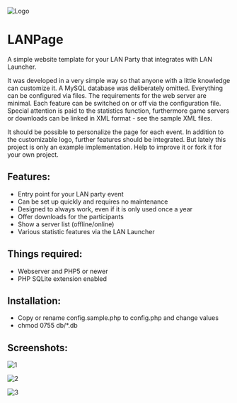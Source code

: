 ![Logo](https://github.com/eti-lan/LANPage/blob/master/assets/lan_page.png?raw=true) 
# LANPage
A simple website template for your LAN Party that integrates with LAN Launcher.

It was developed in a very simple way so that anyone with a little knowledge can customize it. A MySQL database was deliberately omitted. Everything can be configured via files. The requirements for the web server are minimal. Each feature can be switched on or off via the configuration file. Special attention is paid to the statistics function, furthermore game servers or downloads can be linked in XML format - see the sample XML files.

It should be possible to personalize the page for each event. In addition to the customizable logo, further features should be integrated. But lately this project is only an example implementation. Help to improve it or fork it for your own project.

## Features:
* Entry point for your LAN party event
* Can be set up quickly and requires no maintenance
* Designed to always work, even if it is only used once a year
* Offer downloads for the participants
* Show a server list (offline/online)
* Various statistic features via the LAN Launcher

## Things required:
* Webserver and PHP5 or newer
* PHP SQLite extension enabled

## Installation:
- Copy or rename config.sample.php to config.php and change values
- chmod 0755 db/*.db

## Screenshots:

![1](https://raw.githubusercontent.com/eti-lan/LANPage/master/_screenshots/1.png) 

![2](https://raw.githubusercontent.com/eti-lan/LANPage/master/_screenshots/2.png) 

![3](https://raw.githubusercontent.com/eti-lan/LANPage/master/_screenshots/3.png) 
